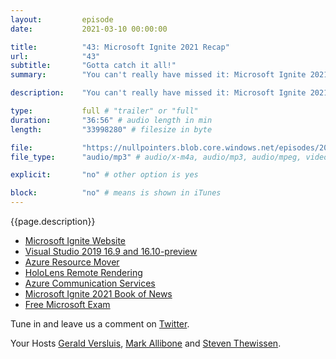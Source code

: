 ```yaml
---
layout:         episode
date: 			2021-03-10 00:00:00

title: 			"43: Microsoft Ignite 2021 Recap"
url:        	"43"
subtitle: 		"Gotta catch it all!"
summary: 		"You can't really have missed it: Microsoft Ignite 2021 edition happened and there was a lot of great announcements. New shiny things for HoloLens, Teams, Azure and... Pokémon Go? Tune in for our highlights and takes!"

description: 	"You can't really have missed it: Microsoft Ignite 2021 edition happened and there was a lot of great announcements. New shiny things for HoloLens, Teams, Azure and... Pokémon Go? Tune in for our highlights and takes!"

type:			full # "trailer" or "full"
duration: 		"36:56" # audio length in min
length: 		"33998280" # filesize in byte

file: 			"https://nullpointers.blob.core.windows.net/episodes/20210310_Ignite2021.mp3"
file_type: 		"audio/mp3" # audio/x-m4a, audio/mp3, audio/mpeg, video/quicktime, video/mp4, video/x-m4v, application/pdf, and document/x-epub

explicit: 		"no" # other option is yes

block: 			"no" # means is shown in iTunes
---
```


{{page.description}}

* [Microsoft Ignite Website](https://myignite.microsoft.com/home)
* [Visual Studio 2019 16.9 and 16.10-preview](https://devblogs.microsoft.com/visualstudio/vs2019-v16-9-and-v16-10-preview-1/)
* [Azure Resource Mover](https://techcommunity.microsoft.com/t5/azure-governance-and-management/azure-resource-mover-now-generally-available-move-seamlessly/ba-p/2176543)
* [HoloLens Remote Rendering](https://azure.microsoft.com/services/remote-rendering/)
* [Azure Communication Services](https://azure.microsoft.com/services/communication-services/)
* [Microsoft Ignite 2021 Book of News](https://news.microsoft.com/ignite-march-2021-book-of-news/)
* [Free Microsoft Exam](https://csc.docs.microsoft.com/ignite/registration/March2021)

Tune in and leave us a comment on [Twitter](https://twitter.com/nullpointersio).

Your Hosts [Gerald Versluis](https://twitter.com/jfversluis), [Mark Allibone](https://twitter.com/mallibone) and [Steven Thewissen](https://twitter.com/devnl).
